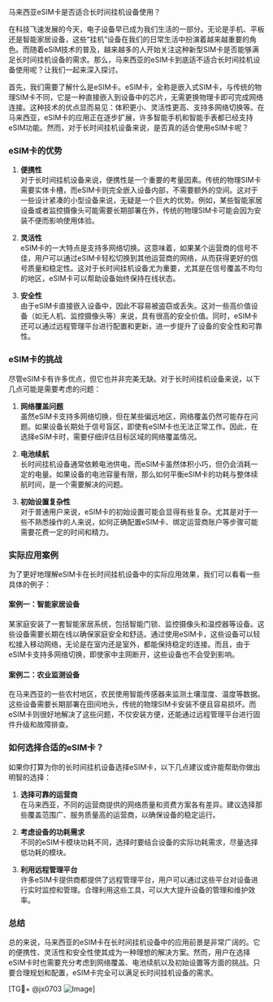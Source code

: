 马来西亚eSIM卡是否适合长时间挂机设备使用？

在科技飞速发展的今天，电子设备早已成为我们生活的一部分。无论是手机、平板还是智能家居设备，这些“挂机”设备在我们的日常生活中扮演着越来越重要的角色。而随着eSIM技术的普及，越来越多的人开始关注这种新型SIM卡是否能够满足长时间挂机设备的需求。那么，马来西亚的eSIM卡到底适不适合长时间挂机设备使用呢？让我们一起来深入探讨。

首先，我们需要了解什么是eSIM卡。eSIM卡，全称是嵌入式SIM卡，与传统的物理SIM卡不同，它是一种直接嵌入到设备中的芯片，无需更换物理卡即可完成网络连接。这种技术的优点显而易见：体积更小、灵活性更高、支持多网络切换等。在马来西亚，eSIM卡的应用正在逐步扩展，许多智能手机和智能手表都已经支持eSIM功能。然而，对于长时间挂机设备来说，是否真的适合使用eSIM卡呢？

### eSIM卡的优势

1. **便携性**  
   对于长时间挂机设备来说，便携性是一个重要的考量因素。传统的物理SIM卡需要实体卡槽，而eSIM卡则完全嵌入设备内部，不需要额外的空间。这对于一些设计紧凑的小型设备来说，无疑是一个巨大的优势。例如，某些智能家居设备或者监控摄像头可能需要长期部署在外，传统的物理SIM卡可能会因为安装不便而影响使用体验。

2. **灵活性**  
   eSIM卡的一大特点是支持多网络切换。这意味着，如果某个运营商的信号不佳，用户可以通过eSIM卡轻松切换到其他运营商的网络，从而获得更好的信号质量和稳定性。这对于长时间挂机设备尤为重要，尤其是在信号覆盖不均匀的地区，eSIM卡可以帮助设备始终保持在线状态。

3. **安全性**  
   由于eSIM卡直接嵌入设备中，因此不容易被盗窃或丢失。这对一些高价值设备（如无人机、监控摄像头等）来说，具有很高的安全价值。同时，eSIM卡还可以通过远程管理平台进行配置和更新，进一步提升了设备的安全性和可靠性。

### eSIM卡的挑战

尽管eSIM卡有许多优点，但它也并非完美无缺。对于长时间挂机设备来说，以下几点可能是需要考虑的问题：

1. **网络覆盖问题**  
   虽然eSIM卡支持多网络切换，但在某些偏远地区，网络覆盖仍然可能存在问题。如果设备长期处于信号盲区，即使有eSIM卡也无法正常工作。因此，在选择eSIM卡时，需要仔细评估目标区域的网络覆盖情况。

2. **电池续航**  
   长时间挂机设备通常依赖电池供电，而eSIM卡虽然体积小巧，但仍会消耗一定的电量。如果设备的电池容量有限，那么如何平衡eSIM卡的功耗与整体续航时间，是一个需要解决的问题。

3. **初始设置复杂性**  
   对于普通用户来说，eSIM卡的初始设置可能会显得有些复杂。尤其是对于一些不熟悉操作的人来说，如何正确配置eSIM卡、绑定运营商账户等步骤可能需要花费一定的时间和精力。

### 实际应用案例

为了更好地理解eSIM卡在长时间挂机设备中的实际应用效果，我们可以看看一些具体的例子：

#### 案例一：智能家居设备  
某家庭安装了一套智能家居系统，包括智能门锁、监控摄像头和温控器等设备。这些设备需要长期在线以确保家庭安全和舒适。通过使用eSIM卡，这些设备可以轻松接入移动网络，无论是在室内还是室外，都能保持稳定的连接。而且，由于eSIM卡支持多网络切换，即使家中主网断开，这些设备也不会受到影响。

#### 案例二：农业监测设备  
在马来西亚的一些农村地区，农民使用智能传感器来监测土壤湿度、温度等数据。这些设备需要长期部署在田间地头，传统的物理SIM卡安装不便且容易损坏。而eSIM卡则很好地解决了这些问题，不仅安装方便，还能通过远程管理平台进行固件升级和故障排查。

### 如何选择合适的eSIM卡？

如果你打算为你的长时间挂机设备选择eSIM卡，以下几点建议或许能帮助你做出明智的选择：

1. **选择可靠的运营商**  
   在马来西亚，不同的运营商提供的网络质量和资费方案各有差异。建议选择那些覆盖范围广、服务质量高的运营商，以确保设备的稳定运行。

2. **考虑设备的功耗需求**  
   不同的eSIM卡模块功耗不同，选择时要结合设备的实际功耗需求，尽量选择低功耗的模块。

3. **利用远程管理平台**  
   许多eSIM卡提供商都提供了远程管理平台，用户可以通过这些平台对设备进行实时监控和管理。合理利用这些工具，可以大大提升设备的管理和维护效率。

### 总结

总的来说，马来西亚的eSIM卡在长时间挂机设备中的应用前景是非常广阔的。它的便携性、灵活性和安全性使其成为一种理想的解决方案。然而，用户在选择eSIM卡时也需要充分考虑到网络覆盖、电池续航以及初始设置等方面的挑战。只要合理规划和配置，eSIM卡完全可以满足长时间挂机设备的需求。

[TG💪+ @jx0703 ![Image](https://github.com/user-attachments/assets/dbca1d08-cadb-493c-b0ec-ad6f7a83f270)]